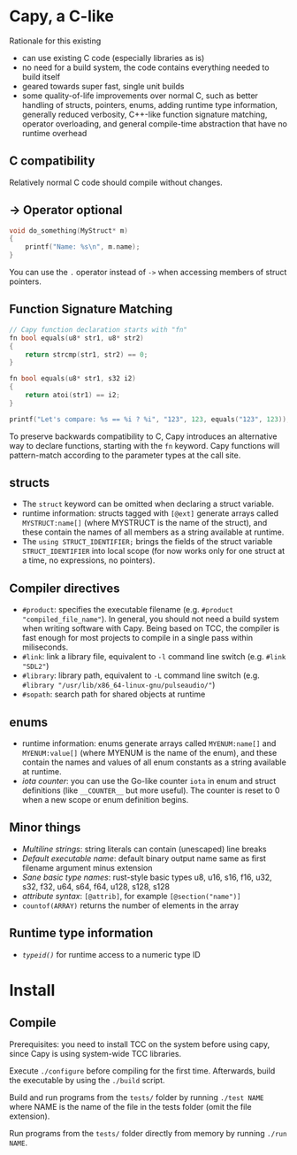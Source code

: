 # Capy, a C-like

Rationale for this existing

- can use existing C code (especially libraries as is)
- no need for a build system, the code contains everything needed to build itself
- geared towards super fast, single unit builds
- some quality-of-life improvements over normal C, such as better handling of structs, pointers, enums, adding runtime type information, generally reduced verbosity, C++-like function signature matching, operator overloading, and general compile-time abstraction that have no runtime overhead

## C compatibility

Relatively normal C code should compile without changes.

## -> Operator optional

```C
void do_something(MyStruct* m)
{
	printf("Name: %s\n", m.name);
}
```

You can use the `.` operator instead of `->` when accessing members of struct pointers.

## Function Signature Matching

```C
// Capy function declaration starts with "fn"
fn bool equals(u8* str1, u8* str2)
{
	return strcmp(str1, str2) == 0;
}

fn bool equals(u8* str1, s32 i2)
{
	return atoi(str1) == i2;
}

printf("Let's compare: %s == %i ? %i", "123", 123, equals("123", 123));
```

To preserve backwards compatibility to C, Capy introduces an alternative way to declare functions, starting with the `fn` keyword. Capy functions will pattern-match according to the parameter types at the call site.

## structs

- The `struct` keyword can be omitted when declaring a struct variable.
- runtime information: structs tagged with `[@ext]` generate arrays called `MYSTRUCT:name[]` (where MYSTRUCT is the name of the struct), and these contain the names of all members as a string available at runtime.
- The `using STRUCT_IDENTIFIER;` brings the fields of the struct variable `STRUCT_IDENTIFIER` into local scope (for now works only for one struct at a time, no expressions, no pointers).

## Compiler directives

- `#product`: specifies the executable filename (e.g. `#product "compiled_file_name"`). In general, you should not need a build system when writing software with Capy. Being based on TCC, the compiler is fast enough for most projects to compile in a single pass within miliseconds.
- `#link`: link a library file, equivalent to `-l` command line switch (e.g. `#link "SDL2"`)
- `#library`: library path, equivalent to `-L` command line switch (e.g. `#library "/usr/lib/x86_64-linux-gnu/pulseaudio/"`)
- `#sopath`: search path for shared objects at runtime

## enums

- runtime information: enums generate arrays called `MYENUM:name[]` and `MYENUM:value[]` (where MYENUM is the name of the enum), and these contain the names and values of all enum constants as a string available at runtime.
- *iota counter*: you can use the Go-like counter `iota` in enum and struct definitions (like `__COUNTER__` but more useful). The counter is reset to 0 when a new scope or enum definition begins.

## Minor things

- *Multiline strings*: string literals can contain (unescaped) line breaks
- *Default executable name*: default binary output name same as first filename argument minus extension
- *Sane basic type names*: rust-style basic types u8, u16, s16, f16, u32, s32, f32, u64, s64, f64, u128, s128, s128
- *attribute syntax*: `[@attrib]`, for example `[@section("name")]`
- `countof(ARRAY)` returns the number of elements in the array

## Runtime type information

- *`typeid()`* for runtime access to a numeric type ID

# Install

## Compile

Prerequisites: you need to install TCC on the system before using capy, since Capy is using system-wide TCC libraries.

Execute `./configure` before compiling for the first time. Afterwards, build the executable by using the `./build` script.

Build and run programs from the `tests/` folder by running `./test NAME` where NAME is the name of the file in the tests folder (omit the file extension).

Run programs from the `tests/` folder directly from memory by running `./run NAME`.
